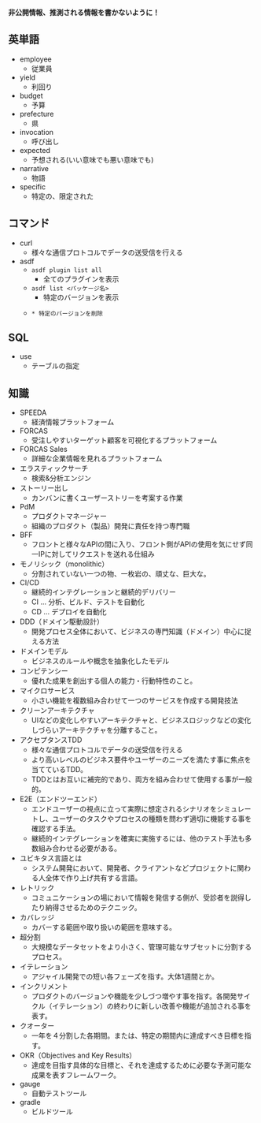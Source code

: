**非公開情報、推測される情報を書かないように！**
## 英単語
* employee
  * 従業員
* yield
  * 利回り
* budget
  * 予算
* prefecture
  * 県
* invocation
  * 呼び出し
* expected
  * 予想される(いい意味でも悪い意味でも)
* narrative
  * 物語
* specific
  * 特定の、限定された
## コマンド
* curl
  * 様々な通信プロトコルでデータの送受信を行える
* asdf
  * ```asdf plugin list all```
    * 全てのプラグインを表示
  * ```asdf list <パッケージ名>```
    * 特定のバージョンを表示
  * ```asdf unistall <パッケージ名> <バージョン>'''
    * 特定のバージョンを削除
## SQL
* use
  * テーブルの指定
## 知識
* SPEEDA
  * 経済情報プラットフォーム
* FORCAS
  * 受注しやすいターゲット顧客を可視化するプラットフォーム
* FORCAS Sales
  * 詳細な企業情報を見れるプラットフォーム
* エラスティックサーチ
  * 検索&分析エンジン
* ストーリー出し
  * カンバンに書くユーザーストリーを考案する作業
* PdM
  * プロダクトマネージャー
  * 組織のプロダクト（製品）開発に責任を持つ専門職
* BFF
  * フロントと様々なAPIの間に入り、フロント側がAPIの使用を気にせず同一IPに対してリクエストを送れる仕組み
* モノリシック（monolithic）
  * 分割されていない一つの物、一枚岩の、頑丈な、巨大な。
* CI/CD
  * 継続的インテグレーションと継続的デリバリー
  * CI ... 分析、ビルド、テストを自動化
  * CD ... デプロイを自動化
* DDD（ドメイン駆動設計）
  * 開発プロセス全体において、ビジネスの専門知識（ドメイン）中心に捉える方法
* ドメインモデル
  * ビジネスのルールや概念を抽象化したモデル
* コンピテンシー
  * 優れた成果を創出する個人の能力・行動特性のこと。
* マイクロサービス
  * 小さい機能を複数組み合わせて一つのサービスを作成する開発技法
* クリーンアーキテクチャ
  * UIなどの変化しやすいアーキテクチャと、ビジネスロジックなどの変化しづらいアーキテクチャを分離すること。
* アクセプタンスTDD
  * 様々な通信プロトコルでデータの送受信を行える
  * より高いレベルのビジネス要件やユーザーのニーズを満たす事に焦点を当てているTDD。
  * TDDとはお互いに補完的であり、両方を組み合わせて使用する事が一般的。
* E2E（エンドツーエンド）
  * エンドユーザーの視点に立って実際に想定されるシナリオをシミュレートし、ユーザーのタスクやプロセスの種類を問わず適切に機能する事を確認する手法。
  * 継続的インテグレーションを確実に実施するには、他のテスト手法も多数組み合わせる必要がある。
* ユビキタス言語とは
  * システム開発において、開発者、クライアントなどプロジェクトに関わる人全体で作り上げ共有する言語。
* レトリック
  * コミュニケーションの場において情報を発信する側が、受診者を説得したり納得させるためのテクニック。
* カバレッジ
  * カバーする範囲や取り扱いの範囲を意味する。
* 超分割
  * 大規模なデータセットをより小さく、管理可能なサブセットに分割するプロセス。
* イテレーション
  * アジャイル開発での短い各フェーズを指す。大体1週間とか。
* インクリメント
  * プロダクトのバージョンや機能を少しづつ増やす事を指す。各開発サイクル（イテレーション）の終わりに新しい改善や機能が追加される事を表す。
* クオーター
  * 一年を４分割した各期間。または、特定の期間内に達成すべき目標を指す。
* OKR（Objectives and Key Results）
  * 達成を目指す具体的な目標と、それを達成するために必要な予測可能な成果を表すフレームワーク。
* gauge
  * 自動テストツール
* gradle
  * ビルドツール

 
